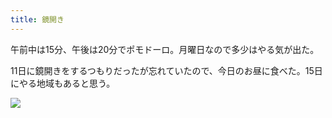 ```yaml
---
title: 鏡開き
---
```


午前中は15分、午後は20分でポモドーロ。月曜日なので多少はやる気が出た。

11日に鏡開きをするつもりだったが忘れていたので、今日のお昼に食べた。15日にやる地域もあると思う。

![](https://photos.apkas.net/medium/202401/20240115-121745.webp)
